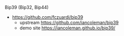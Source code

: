 Bip39 (Bip32, Bip44)
- https://github.com/fczuardi/bip39
  - upstream https://github.com/iancoleman/bip39
  - demo site https://iancoleman.github.io/bip39/
